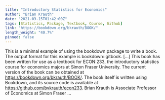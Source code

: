 ```yaml
---
title: "Introductory Statistics for Economics"
author: "Brian Krauth"
date: "2021-03-15T01:42:00Z"
tags: [Statistics, Package, Textbook, Course, Github]
link: "https://bookdown.org/bkrauth/BOOK/"
length_weight: "40.7%"
pinned: false
---
```


This is a minimal example of using the bookdown package to write a book. The output format for this example is bookdown::gitbook. [...] This book has been written for use as a textbook for ECON 233, the introductory statistics course for economics majors at Simon Fraser University. The current version of the book can be obtained at https://bookdown.org/bkrauth/BOOK/. The book itself is written using Bookdown, and its source code is available at https://github.com/bvkrauth/econ233. Brian Krauth is Associate Professor of Economics at Simon Fraser ...
